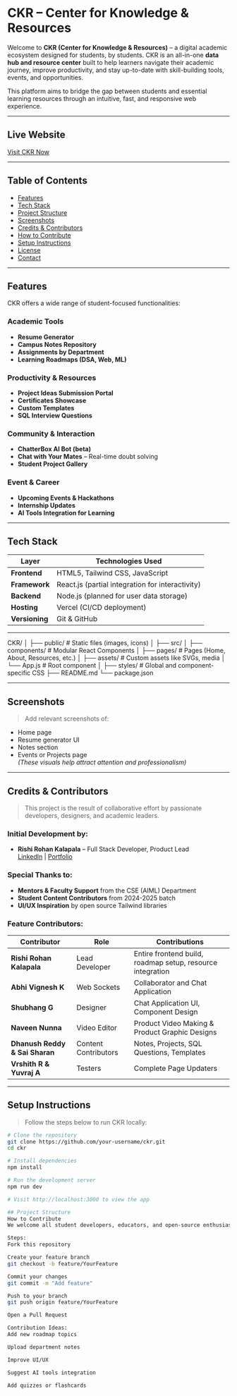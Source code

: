 # CKR – Center for Knowledge & Resources

Welcome to **CKR (Center for Knowledge & Resources)** – a digital academic ecosystem designed for students, by students. CKR is an all-in-one **data hub and resource center** built to help learners navigate their academic journey, improve productivity, and stay up-to-date with skill-building tools, events, and opportunities.

This platform aims to bridge the gap between students and essential learning resources through an intuitive, fast, and responsive web experience.

---

## Live Website

[Visit CKR Now](https://ckrdatacenter.vercel.app/)

---

## Table of Contents

- [Features](#-features)
- [Tech Stack](#-tech-stack)
- [Project Structure](#-project-structure)
- [Screenshots](#-screenshots)
- [Credits & Contributors](#-credits--contributors)
- [How to Contribute](#-how-to-contribute)
- [Setup Instructions](#-setup-instructions)
- [License](#-license)
- [Contact](#-contact)

---

## Features

CKR offers a wide range of student-focused functionalities:

### Academic Tools
- **Resume Generator**
- **Campus Notes Repository**
- **Assignments by Department**
- **Learning Roadmaps (DSA, Web, ML)**

### Productivity & Resources
- **Project Ideas Submission Portal**
- **Certificates Showcase**
- **Custom Templates**
- **SQL Interview Questions**

### Community & Interaction
- **ChatterBox AI Bot (beta)**
- **Chat with Your Mates** – Real-time doubt solving
- **Student Project Gallery**

### Event & Career
- **Upcoming Events & Hackathons**
- **Internship Updates**
- **AI Tools Integration for Learning**

---

## Tech Stack

| Layer       | Technologies Used                            |
|-------------|-----------------------------------------------|
| **Frontend** | HTML5, Tailwind CSS, JavaScript               |
| **Framework**| React.js (partial integration for interactivity)|
| **Backend**  | Node.js (planned for user data storage)       |
| **Hosting**  | Vercel (CI/CD deployment)                     |
| **Versioning** | Git & GitHub                              |

---
CKR/
│
├── public/ # Static files (images, icons)
│
├── src/
│ ├── components/ # Modular React Components
│ ├── pages/ # Pages (Home, About, Resources, etc.)
│ ├── assets/ # Custom assets like SVGs, media
│ └── App.js # Root component
│
├── styles/ # Global and component-specific CSS
├── README.md
└── package.json


---

## Screenshots

> Add relevant screenshots of:
- Home page
- Resume generator UI
- Notes section
- Events or Projects page  
*(These visuals help attract attention and professionalism)*

---

## Credits & Contributors

> This project is the result of collaborative effort by passionate developers, designers, and academic leaders.

### Initial Development by:
- **Rishi Rohan Kalapala** – Full Stack Developer, Product Lead  
  [LinkedIn](https://www.linkedin.com/in/rishirohankalapala/) | [Portfolio](https://rishirohank.vercel.app/)

### Special Thanks to:
- **Mentors & Faculty Support** from the CSE (AIML) Department
- **Student Content Contributors** from 2024-2025 batch
- **UI/UX Inspiration** by open source Tailwind libraries

### Feature Contributors:
| Contributor | Role | Contributions |
|-------------|------|---------------|
| **Rishi Rohan Kalapala** | Lead Developer | Entire frontend build, roadmap setup, resource integration |
| **Abhi Vignesh K** | Web Sockets | Collaborator and Chat Application |
| **Shubhang G** | Designer | Chat Application UI, Component Design |
| **Naveen Nunna** | Video Editor | Product Video Making & Product Graphic Designs |
| **Dhanush Reddy & Sai Sharan** | Content Contributors | Notes, Projects, SQL Questions, Templates |
| **Vrshith R & Yuvraj A** | Testers | Complete Page Updaters |

---

## Setup Instructions

> Follow the steps below to run CKR locally:

```bash
# Clone the repository
git clone https://github.com/your-username/ckr.git
cd ckr

# Install dependencies
npm install

# Run the development server
npm run dev

# Visit http://localhost:3000 to view the app

## Project Structure
How to Contribute
We welcome all student developers, educators, and open-source enthusiasts!

Steps:
Fork this repository

Create your feature branch
git checkout -b feature/YourFeature

Commit your changes
git commit -m "Add feature"

Push to your branch
git push origin feature/YourFeature

Open a Pull Request

Contribution Ideas:
Add new roadmap topics

Upload department notes

Improve UI/UX

Suggest AI tools integration

Add quizzes or flashcards


